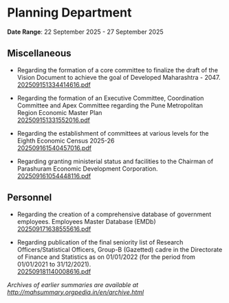 # Planning Department

**Date Range**: 22 September 2025 - 27 September 2025


## Miscellaneous
- Regarding the formation of a core committee to finalize the draft of the Vision Document to achieve the goal of Developed Maharashtra - 2047.\
  [202509151334414616.pdf](https://gr.maharashtra.gov.in/Site/Upload/Government%20Resolutions/English/202509151334414616.pdf)

- Regarding the formation of an Executive Committee, Coordination Committee and Apex Committee regarding the Pune Metropolitan Region Economic Master Plan\
  [202509151331552016.pdf](https://gr.maharashtra.gov.in/Site/Upload/Government%20Resolutions/English/202509151331552016.pdf)

- Regarding the establishment of committees at various levels for the Eighth Economic Census 2025-26\
  [202509161540457016.pdf](https://gr.maharashtra.gov.in/Site/Upload/Government%20Resolutions/English/202509161540457016.pdf)

- Regarding granting ministerial status and facilities to the Chairman of Parashuram Economic Development Corporation.\
  [202509161054448116.pdf](https://gr.maharashtra.gov.in/Site/Upload/Government%20Resolutions/English/202509161054448116.pdf)

## Personnel
- Regarding the creation of a comprehensive database of government employees. Employees Master Database (EMDb)\
  [202509171638555616.pdf](https://gr.maharashtra.gov.in/Site/Upload/Government%20Resolutions/English/202509171638555616.pdf)

- Regarding publication of the final seniority list of Research Officers/Statistical Officers, Group-B (Gazetted) cadre in the Directorate of Finance and Statistics as on 01/01/2022 (for the period from 01/01/2021 to 31/12/2021).\
  [202509181140008616.pdf](https://gr.maharashtra.gov.in/Site/Upload/Government%20Resolutions/English/202509181140008616.pdf)


*Archives of earlier summaries are available at http://mahsummary.orgpedia.in/en/archive.html*